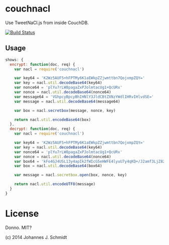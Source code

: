 # couchnacl
Use TweetNaCl.js from inside CouchDB.

[![Build Status](https://travis-ci.org/jo/couchnacl.svg?branch=master)](https://travis-ci.org/jo/couchnacl)

## Usage
```js
shows: {
  encrypt: function(doc, req) {
    var nacl = require('couchnacl')

    var key64 = 'K2Wz5AUF5+hFPTMy6K1aEWkpZZjwmttbn7QojxmpZQY='
    var key = nacl.util.decodeBase64(key64)
    var nonce64 = 'plYu7rLW8pagaZxPJolmtacUg1+QcURx'
    var nonce = nacl.util.decodeBase64(nonce64)
    var message64 = 'VGhpcyBpcyBhIHNlY3JldCBtZXNzYWdlIHRvIHlvdSE='
    var message = nacl.util.decodeBase64(message64)

    var box = nacl.secretbox(message, nonce, key)

    return nacl.util.encodeBase64(box)
  },
  decrypt: function(doc, req) {
    var nacl = require('couchnacl')

    var key64 = 'K2Wz5AUF5+hFPTMy6K1aEWkpZZjwmttbn7QojxmpZQY='
    var key = nacl.util.decodeBase64(key64)
    var nonce64 = 'plYu7rLW8pagaZxPJolmtacUg1+QcURx'
    var nonce = nacl.util.decodeBase64(nonce64)
    var box64 = 'kFo4GJ4USL13y4apIk2fWIcG5eHWFE4lyuU7y4qKQ+/J2amf3LjZ82VuoaZLYqGA'
    var box = nacl.util.decodeBase64(box64)

    var message = nacl.secretbox.open(box, nonce, key)

    return nacl.util.encodeUTF8(message)
  }
}
```

# License
Donno. MIT?

(c) 2014 Johannes J. Schmidt
